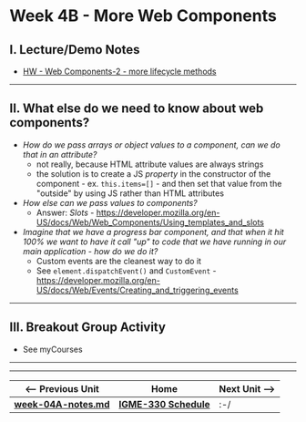 # Week 4B - More Web Components

## I. Lecture/Demo Notes
- [HW - Web Components-2 - more lifecycle methods](https://github.com/tonethar/IGME-330-Master/blob/master/notes/HW-wc-2.md)

<hr>

## II. What else do we need to know about web components?
- *How do we pass arrays or object values to a component, can we do that in an attribute?*
  - not really, because HTML attribute values are always strings
  - the solution is to create a JS *property* in the constructor of the component - ex. `this.items=[]` - and then set that value from the "outside" by using JS rather than HTML attributes
- *How else can we pass values to components?*
  - Answer: *Slots* - https://developer.mozilla.org/en-US/docs/Web/Web_Components/Using_templates_and_slots
- *Imagine that we have a progress bar component, and that when it hit 100% we want to have it call "up" to code that we have running in our main application - how do we do it?*
  - Custom events are the cleanest way to do it
  - See `element.dispatchEvent()` and `CustomEvent` - https://developer.mozilla.org/en-US/docs/Web/Events/Creating_and_triggering_events

<hr>

## III. Breakout Group Activity
- See myCourses


<hr><hr>

| <-- Previous Unit | Home | Next Unit -->
| --- | --- | --- 
| [**week-04A-notes.md**](week-04A-notes.md)     |  [**IGME-330 Schedule**](../schedule.md) | :-/

